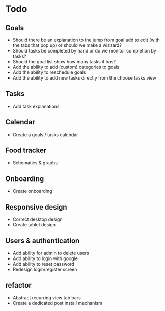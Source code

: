 # Todo

## Goals

- Should there be an explanation to the jump from goal add to edit (with the tabs that pop up) or should we make a wizzard?
- Should tasks be completed by hand or do we monitor completion by tasks?
- Should the goal list show how many tasks it has?
- Add the ability to add (custom) categories to goals
- Add the ability to reschedule goals
- Add the ability to add new tasks directly from the choose tasks view

## Tasks

- Add task explanations

## Calendar

- Create a goals / tasks calendar


## Food tracker

- Schematics & graphs

## Onboarding

- Create onboarding

## Responsive design

- Correct desktop design
- Create tablet design


## Users & authentication

- Add ability for admin to delete users
- Add ability to login with google
- Add ability to reset password
- Redesign login/register screen


## refactor

- Abstract recurring view tab bars
- Create a dedicated post install mechanism